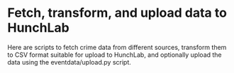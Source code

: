 # Fetch, transform, and upload data to HunchLab

Here are scripts to fetch crime data from different sources,
transform them to CSV format suitable for upload to HunchLab,
and optionally upload the data using the eventdata/upload.py script.

